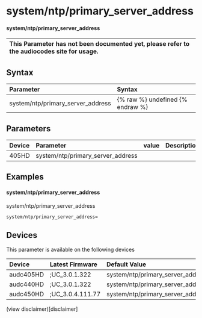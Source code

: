 ﻿---
description: system/ntp/primary_server_address
search: false
---

# system/ntp/primary_server_address

#### system/ntp/primary_server_address


| This Parameter has not been documented yet, please refer to the audiocodes site for usage.  |
| :--- |

## Syntax
| Parameter | Syntax |
| :--- | :--- |
|system/ntp/primary_server_address | {% raw %} undefined {% endraw %} |

## Parameters
|Device|Parameter|value|Description|
|:---|:---|:---|:---|
| 405HD | system/ntp/primary_server_address |  |  |

## Examples
#### system/ntp/primary_server_address

system/ntp/primary_server_address

```
system/ntp/primary_server_address=
```

## Devices
This parameter is available on the following devices

| Device | Latest Firmware | Default Value |
|:---|:---|:---|
| audc405HD | ;UC_3.0.1.322 | system/ntp/primary_server_address= 
| audc440HD | ;UC_3.0.1.322 | system/ntp/primary_server_address= 
| audc450HD | ;UC_3.0.4.111.77 | system/ntp/primary_server_address= 

(view disclaimer)[disclaimer]
